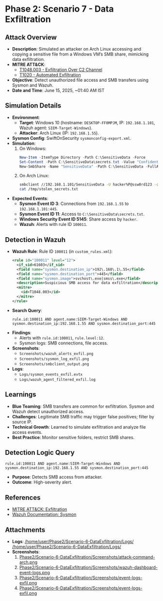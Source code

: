 # Phase 2: Scenario 7 - Data Exfiltration

## Attack Overview
- **Description**: Simulated an attacker on Arch Linux accessing and copying a sensitive file from a Windows VM’s SMB share, mimicking data exfiltration.
- **MITRE ATT&CK**: 
  - [T1048.003 - Exfiltration Over C2 Channel](https://attack.mitre.org/techniques/T1048/003/)
  - [T1020 - Automated Exfiltration](https://attack.mitre.org/techniques/T1020/)
- **Objective**: Detect unauthorized file access and SMB transfers using Sysmon and Wazuh.
- **Date and Time**: June 15, 2025, ~01:40 AM IST

## Simulation Details
- **Environment**: 
  - **Target**: Windows 10 (hostname: `DESKTOP-FF0MPJM`, IP: `192.168.1.101`, Wazuh agent: `SIEM-Target-Windows`).
  - **Attacker**: Arch Linux (IP: `192.168.1.55`).
- **Sysmon Config**: SwiftOnSecurity `sysmonconfig-export.xml`.
- **Simulation**:
  1. On Windows:
     ```powershell
     New-Item -ItemType Directory -Path C:\SensitiveData -Force
     Set-Content -Path C:\SensitiveData\secrets.txt -Value "Confidential: Company Secrets"
     New-SmbShare -Name "SensitiveData" -Path C:\SensitiveData -FullAccess "hacker"
     ```
  2. On Arch Linux:
     ```bash
     smbclient //192.168.1.101/SensitiveData -U hacker%P@ssw0rd123 -c "get secrets.txt /tmp/stolen_secrets.txt"
     cat /tmp/stolen_secrets.txt
     ```
- **Expected Events**:
  - **Sysmon Event ID 3**: Connections from `192.168.1.55` to `192.168.1.101:445`.
  - **Sysmon Event ID 11**: Access to `C:\SensitiveData\secrets.txt`.
  - **Windows Security Event ID 5145**: Share access by `hacker`.
  - **Wazuh**: Alerts with rule ID `100011`.

## Detection in Wazuh
- **Wazuh Rule**: Rule ID `100011` (in `custom_rules.xml`):
  ```xml
  <rule id="100011" level="12">
    <if_sid>61603</if_sid>
    <field name="sysmon.destination_ip">192\.168\.1\.55</field>
    <field name="sysmon.destination_port">445</field>
    <field name="sysmon.image">svchost\.exe|smss\.exe</field>
    <description>Suspicious SMB access for data exfiltration</description>
    <mitre>
      <id>T1048.003</id>
    </mitre>
  </rule>
  ```
- **Search Query**:
  ```kql
  rule.id:100011 AND agent.name:SIEM-Target-Windows AND sysmon.destination_ip:192.168.1.55 AND sysmon.destination_port:445
  ```
- **Findings**:
  - Alerts with `rule.id:100011`, `rule.level:12`.
  - Sysmon logs: SMB connections, file access.
- **Screenshots**:
  - `Screenshots/wazuh_alerts_exfil.png`
  - `Screenshots/sysmon_log_exfil.png`
  - `Screenshots/smbclient_output.png`
- **Logs**:
  - `Logs/sysmon_events_exfil.evtx`
  - `Logs/wazuh_agent_filtered_exfil.log`

## Learnings
- **Blue Teaming**: SMB transfers are common for exfiltration. Sysmon and Wazuh detect unauthorized access.
- **Challenges**: Legitimate SMB traffic may trigger false positives; filter by source IP.
- **Technical Growth**: Learned to simulate exfiltration and analyze file access events.
- **Best Practice**: Monitor sensitive folders, restrict SMB shares.

## Detection Logic Query
```kql
rule.id:100011 AND agent.name:SIEM-Target-Windows AND sysmon.destination_ip:192.168.1.55 AND sysmon.destination_port:445
```
- **Purpose**: Detects SMB access from attacker.
- **Outcome**: High-severity alert.

## References
- [MITRE ATT&CK: Exfiltration](https://attack.mitre.org/techniques/T1048/003/)
- [Wazuh Documentation: Sysmon](https://documentation.wazuh.com/current/user-manual/ruleset/sysmon.html)

## Attachments
- **Logs**: [/home/user/Phase2/Scenario-6-DataExfiltration/Logs/](/DetectAndDefend/phase2/Scenario-6-Data-Exfiltartion/Logs/log-1.json)
[/home/user/Phase2/Scenario-6-DataExfiltration/Logs/](/DetectAndDefend/phase2/Scenario-6-Data-Exfiltartion/Logs/log-2.json)
- **Screenshots**:
  1. [Phase2/Scenario-6-DataExfiltration/Screenshots/attack-command-arch.png](/DetectAndDefend/phase2/Scenario-6-Data-Exfiltartion/Screenshots/wazuh-dashboard-logs.png)
  2. [Phase2/Scenario-6-DataExfiltration/Screenshots/wazuh-dashboard-event-logs.png](/DetectAndDefend/phase2/Scenario-6-Data-Exfiltartion/Screenshots/wazuh-dashboard-logs.png)
  3. [Phase2/Scenario-6-DataExfiltration/Screenshots/event-logs-exfil.png](/DetectAndDefend/phase2/Scenario-6-Data-Exfiltartion/Screenshots/wazuh-log-1.png)
  4. [Phase2/Scenario-6-DataExfiltration/Screenshots/event-logs-exfil.png](/DetectAndDefend/phase2/Scenario-6-Data-Exfiltartion/Screenshots/wazuh-log-2.png)